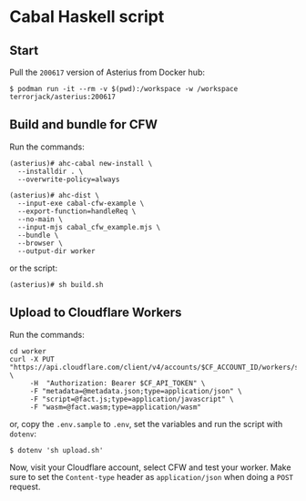 # Cabal Haskell script

## Start

Pull the `200617` version of Asterius from Docker hub:

```
$ podman run -it --rm -v $(pwd):/workspace -w /workspace terrorjack/asterius:200617
```

## Build and bundle for CFW

Run the commands:

```
(asterius)# ahc-cabal new-install \
  --installdir . \
  --overwrite-policy=always

(asterius)# ahc-dist \
  --input-exe cabal-cfw-example \
  --export-function=handleReq \
  --no-main \
  --input-mjs cabal_cfw_example.mjs \
  --bundle \
  --browser \
  --output-dir worker
```

or the script:

```
(asterius)# sh build.sh
```

## Upload to Cloudflare Workers

Run the commands:

```
cd worker
curl -X PUT "https://api.cloudflare.com/client/v4/accounts/$CF_ACCOUNT_ID/workers/scripts/$SCRIPT_NAME" \
     -H  "Authorization: Bearer $CF_API_TOKEN" \
     -F "metadata=@metadata.json;type=application/json" \
     -F "script=@fact.js;type=application/javascript" \
     -F "wasm=@fact.wasm;type=application/wasm"
```

or, copy the `.env.sample` to `.env`, set the variables and run the script with `dotenv`:

```
$ dotenv 'sh upload.sh'
```

Now, visit your Cloudflare account, select CFW and test your worker. Make sure
to set the `Content-type` header as `application/json` when doing a `POST` request.
